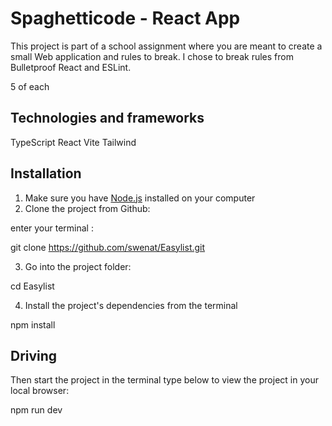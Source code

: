 # Spaghetticode - React App

This project is part of a school assignment where you are meant to create a small Web application and rules to break. I chose to break rules from Bulletproof React and ESLint.

5 of each

## Technologies and frameworks

TypeScript
React
Vite
Tailwind

## Installation

1. Make sure you have [Node.js](https://nodejs.org/) installed on your computer
2. Clone the project from Github:

enter your terminal :

git clone https://github.com/swenat/Easylist.git

3. Go into the project folder:

cd Easylist

4. Install the project's dependencies from the terminal

npm install

## Driving

Then start the project in the terminal type below to view the project in your local browser:

npm run dev
